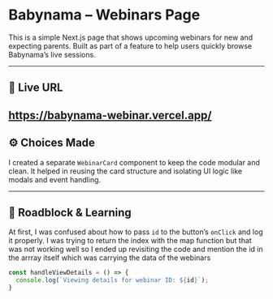 # Babynama – Webinars Page

This is a simple Next.js page that shows upcoming webinars for new and expecting parents. Built as part of a feature to help users quickly browse Babynama’s live sessions.

---

## 🔗 Live URL
https://babynama-webinar.vercel.app/
---

## ⚙️ Choices Made

I created a separate `WebinarCard` component to keep the code modular and clean. It helped in reusing the card structure and isolating UI logic like modals and event handling.

---

## 🧠 Roadblock & Learning

At first, I was confused about how to pass `id` to the button’s `onClick` and log it properly. I was trying to return the index with the map function but that was not working well so I ended up revisiting the code and mention the id in the arrray itself which was carrying the data of the webinars

```js
const handleViewDetails = () => {
  console.log(`Viewing details for webinar ID: ${id}`);
}
